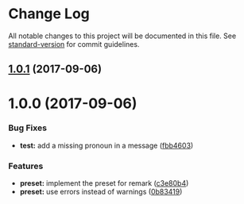 # Change Log

All notable changes to this project will be documented in this file. See [standard-version](https://github.com/conventional-changelog/standard-version) for commit guidelines.

<a name="1.0.1"></a>
## [1.0.1](https://github.com/metarhia/remark-preset-lint-metarhia/compare/v1.0.0...v1.0.1) (2017-09-06)



<a name="1.0.0"></a>
# 1.0.0 (2017-09-06)


### Bug Fixes

* **test:** add a missing pronoun in a message ([fbb4603](https://github.com/metarhia/remark-preset-lint-metarhia/commit/fbb4603))


### Features

* **preset:** implement the preset for remark ([c3e80b4](https://github.com/metarhia/remark-preset-lint-metarhia/commit/c3e80b4))
* **preset:** use errors instead of warnings ([0b83419](https://github.com/metarhia/remark-preset-lint-metarhia/commit/0b83419))
